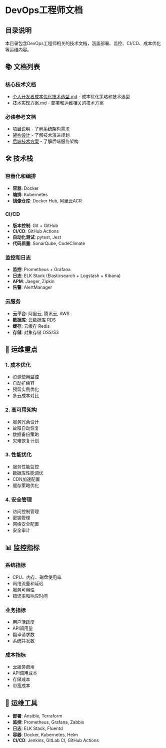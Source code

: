 # DevOps工程师文档

## 目录说明

本目录包含DevOps工程师相关的技术文档，涵盖部署、监控、CI/CD、成本优化等运维内容。

## 📚 文档列表

### 核心技术文档
- [个人开发者成本优化技术选型.md](./个人开发者成本优化技术选型.md) - 成本优化策略和技术选型
- [技术实现方案.md](./技术实现方案.md) - 部署和运维相关的技术方案

### 必读参考文档
- [项目说明](../common/项目说明.md) - 了解系统架构需求
- [架构设计](../architecture/) - 了解技术演进规划
- [后端技术方案](../backend/技术实现方案.md) - 了解后端服务架构

## 🛠 技术栈

### 容器化和编排
- **容器**: Docker
- **编排**: Kubernetes
- **镜像仓库**: Docker Hub, 阿里云ACR

### CI/CD
- **版本控制**: Git + GitHub
- **CI/CD**: GitHub Actions
- **自动化测试**: pytest, Jest
- **代码质量**: SonarQube, CodeClimate

### 监控和日志
- **监控**: Prometheus + Grafana
- **日志**: ELK Stack (Elasticsearch + Logstash + Kibana)
- **APM**: Jaeger, Zipkin
- **告警**: AlertManager

### 云服务
- **云平台**: 阿里云, 腾讯云, AWS
- **数据库**: 云数据库 RDS
- **缓存**: 云缓存 Redis
- **存储**: 对象存储 OSS/S3

## 🎯 运维重点

### 1. 成本优化
- 资源使用监控
- 自动扩缩容
- 预留实例优化
- 多云成本对比

### 2. 高可用架构
- 服务冗余设计
- 故障自动恢复
- 数据备份策略
- 灾难恢复计划

### 3. 性能优化
- 服务性能监控
- 数据库性能调优
- CDN加速配置
- 缓存策略优化

### 4. 安全管理
- 访问控制管理
- 密钥管理
- 网络安全配置
- 安全审计

## 📊 监控指标

### 系统指标
- CPU、内存、磁盘使用率
- 网络流量和延迟
- 服务可用性
- 错误率和响应时间

### 业务指标
- 用户活跃度
- API调用量
- 翻译请求数
- 系统并发数

### 成本指标
- 云服务费用
- API调用成本
- 存储成本
- 带宽成本

## 🔧 运维工具

- **部署**: Ansible, Terraform
- **监控**: Prometheus, Grafana, Zabbix
- **日志**: ELK Stack, Fluentd
- **容器**: Docker, Kubernetes, Helm
- **CI/CD**: Jenkins, GitLab CI, GitHub Actions